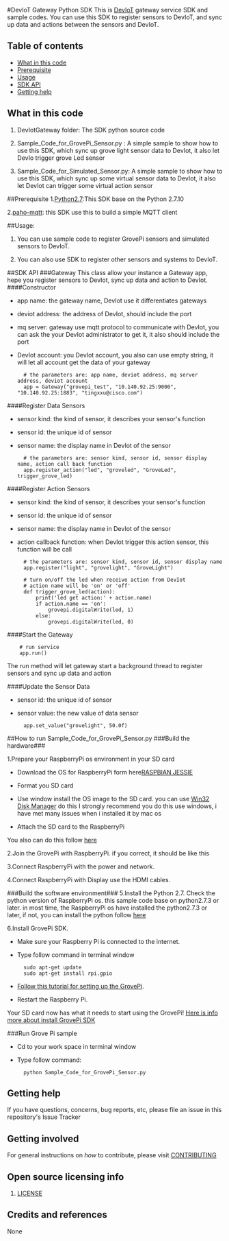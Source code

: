 #DevIoT Gateway Python SDK
This is [DevIoT](https://developer.cisco.com/site/devnetlabs/deviot/) gateway service SDK and sample codes. You can use this SDK to register sensors to DevIoT, and sync up data and actions between the sensors and DevIoT. 

## Table of contents

* [What in this code](#what-in-this-code)
* [Prerequisite](#prerequisite)
* [Usage](#Usage)
* [SDK API](#sdk-api)
* [Getting help](#getting-help)

## What in this code
1. DevIotGateway folder: The SDK python source code

2. Sample_Code_for_GrovePi_Sensor.py : A simple sample to show how to use this SDK, which sync up grove light sensor data to DevIot, it also let DevIo trigger grove Led sensor

3. Sample_Code_for_Simulated_Sensor.py: A simple sample to show how to use this SDK, which sync up some virtual sensor data to DevIot, it also let DevIot can trigger some virtual action sensor

##Prerequisite
1.[Python2.7](https://www.python.org/downloads/):This SDK base on the Python 2.7.10

2.[paho-mqtt](https://eclipse.org/paho/clients/python/): this SDK use this to build a simple MQTT client

##Usage:
1. You can use sample code to register GrovePi sensors and simulated sensors to DevIoT.

2. You can also use SDK to register other sensors and systems to DevIoT.


##SDK API
###Gateway
This class allow your instance a Gateway app, hepe you register sensors to DevIot, sync up data and action to DevIot.
####Constructor
* app name: the gateway name, DevIot use it differentiates gateways 
* deviot address: the address of DevIot, should include the port
* mq server: gateway use mqtt protocol to communicate with DevIot, you can ask the your DevIot administrator to get it, it also should include the port
* DevIot account: you DevIot account, you also can use empty string, it will let all account get the data of your gateway

        # the parameters are: app name, deviot address, mq server address, deviot account
        app = Gateway("grovepi_test", "10.140.92.25:9000", "10.140.92.25:1883", "tingxxu@cisco.com")

####Register Data Sensors
* sensor kind: the kind of sensor, it describes your sensor's function
* sensor id: the unique id of sensor
* sensor name: the display name in DevIot of the sensor

        # the parameters are: sensor kind, sensor id, sensor display name, action call back function
        app.register_action("led", "groveled", "GroveLed", trigger_grove_led)
        
####Register Action Sensors
* sensor kind: the kind of sensor, it describes your sensor's function
* sensor id: the unique id of sensor
* sensor name: the display name in DevIot of the sensor
* action callback function: when DevIot trigger this action sensor, this function will be call

        # the parameters are: sensor kind, sensor id, sensor display name
        app.register("light", "grovelight", "GroveLight")
        
        # turn on/off the led when receive action from DevIot
        # action name will be 'on' or 'off'
        def trigger_grove_led(action):
            print('led get action:' + action.name)
            if action.name == 'on':
                grovepi.digitalWrite(led, 1)
            else:
                grovepi.digitalWrite(led, 0)
                
####Start the Gateway

        # run service
        app.run()
        
The run method will let gateway start a background thread to register sensors and sync up data and action
     
####Update the Sensor Data
* sensor id: the unique id of sensor
* sensor value: the new value of data sensor

        app.set_value("grovelight", 50.0f)
        
##How to run Sample_Code_for_GrovePi_Sensor.py
###Build the hardware###

1.Prepare your RaspberryPi os environment in your SD card

* Download the OS for RaspberryPi form here[RASPBIAN JESSIE](https://www.raspberrypi.org/downloads/raspbian/)

* Format you SD card

* Use window install the OS image to the SD card. you can use [Win32 Disk Manager](https://sourceforge.net/projects/win32diskimager/) do this 
    I strongly recommend you do this use windows, i have met many issues when i installed it by mac os

* Attach the SD card to the RaspberryPi

You also can do this follow [here](https://www.raspberrypi.org/documentation/installation/noobs.md)

2.Join the GrovePi with RaspberryPi. if you correct, it should be like this


3.Connect RaspberryPi with the power and network.

4.Connect RaspberryPi with Display use the HDMI cables.

###Build the software environment###
5.Install the Python 2.7. Check the python version of RaspberryPi os. this sample code base on python2.7.3 or later. in most time, the RaspberryPi os have installed the python2.7.3 or later, if not, you can 
install the python follow [here](https://www.raspberrypi.org/documentation/linux/software/python.md)

6.Install GrovePi SDK.

* Make sure your Raspberry Pi is connected to the internet. 
 
* Type follow command in terminal window
    
        sudo apt-get update
        sudo apt-get install rpi.gpio
    
* [Follow this tutorial for setting up the GrovePi](http://www.dexterindustries.com/GrovePi/get-started-with-the-grovepi/setting-software/).

* Restart the Raspberry Pi.
    
Your SD card now has what it needs to start using the GrovePi!
[Here is info more about install GrovePi SDK](http://www.dexterindustries.com/GrovePi/get-started-with-the-grovepi/)

###Run Grove Pi sample
* Cd to your work space in terminal window
* Type follow command:
    
        python Sample_Code_for_GrovePi_Sensor.py
        
## Getting help

If you have questions, concerns, bug reports, etc, please file an issue in this repository's Issue Tracker

## Getting involved

For general instructions on _how_ to contribute, please visit [CONTRIBUTING](CONTRIBUTING.md)

## Open source licensing info

1. [LICENSE](LICENSE)

## Credits and references

None
        
 